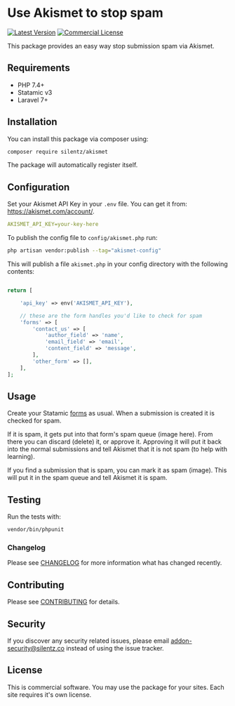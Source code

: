 # Use Akismet to stop spam
[![Latest Version](https://img.shields.io/github/release/silentzco/statamic-akismet)](https://github.com/silentzco/statamic-akismet/releases)
[![Commercial License](https://img.shields.io/badge/license-Commercial-success?style=flat-square)](#)

This package provides an easy way stop submission spam via Akismet.

## Requirements

* PHP 7.4+
* Statamic v3
* Laravel 7+

## Installation

You can install this package via composer using:

```bash
composer require silentz/akismet
```

The package will automatically register itself.

## Configuration

Set your Akismet API Key in your `.env` file. You can get it from: https://akismet.com/account/.

```yaml
AKISMET_API_KEY=your-key-here
```

To publish the config file to `config/akismet.php` run:

```bash
php artisan vendor:publish --tag="akismet-config"
```

This will publish a file `akismet.php` in your config directory with the following contents:
```php

return [

    'api_key' => env('AKISMET_API_KEY'),

    // these are the form handles you'd like to check for spam
    'forms' => [
        'contact_us' => [
            'author_field' => 'name',
            'email_field' => 'email',
            'content_field' => 'message',
        ],
        'other_form' => [],
    ],
];

```

## Usage

Create your Statamic [forms](https://statamic.dev/forms#content) as usual. When a submission is created it is checked for spam.

If it is spam, it gets put into that form's spam queue (image here). From there you can discard (delete) it, or approve it. Approving it will put it back into the normal submissions and tell Akismet that it is not spam (to help with learning).

If you find a submission that is spam, you can mark it as spam (image). This will put it in the spam queue and tell Akismet it is spam.

## Testing

Run the tests with:
```bash
vendor/bin/phpunit
```

### Changelog

Please see [CHANGELOG](CHANGELOG.md) for more information what has changed recently.

## Contributing

Please see [CONTRIBUTING](CONTRIBUTING.md) for details.

## Security

If you discover any security related issues, please email [addon-security@silentz.co](mailto:addon-security@silentz.co) instead of using the issue tracker.

## License

This is commercial software. You may use the package for your sites. Each site requires it's own license.
